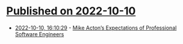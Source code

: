 # [Published on 2022-10-10](index.md)

* [2022-10-10, 16:10:29](https://lobste.rs/s/nqni8l/mike_acton_s_expectations_professional) - [Mike Acton’s Expectations of Professional Software Engineers](https://adamj.eu/tech/2022/06/17/mike-actons-expectations-of-professional-software-engineers/)
